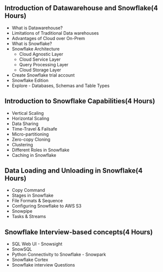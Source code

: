 

## Introduction of Datawarehouse and Snowflake(4 Hours)
- What is Datawarehouse?
- Limitations of Traditional Data warehouses
- Advantages of Cloud over On-Prem
- What is Snowflake?
-  Snowflake Architecture
	- Cloud Agnostic Layer
	- Cloud Service Layer
	- Query Processing Layer
	- Cloud Storage Layer
- Create Snowflake trial account
- Snowflake Edition
- Explore - Databases, Schemas and Table Types

## Introduction to Snowflake Capabilities(4 Hours)
- Vertical Scaling
- Horizontal Scaling
- Data Sharing
- Time-Travel & Failsafe
- Micro-partitioning
- Zero-copy Cloning
- Clustering
- Different Roles in Snowflake
- Caching in Snowflake

## Data Loading and Unloading in Snowflake(4 Hours)
- Copy Command
- Stages in Snowflake
- File Formats & Sequence
- Configuring Snowflake to AWS S3
- Snowpipe
- Tasks & Streams

## Snowflake Interview-based concepts(4 Hours)
- SQL Web UI - Snowsight
- SnowSQL
- Python Connectivity to Snowflake - Snowpark
- Snowflake Cortex 
- Snowflake interview Questions